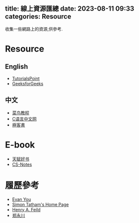 title: 線上資源匯總
date: 2023-08-11 09:33
categories: Resource
---

收集一些網路上的資源,供參考.

# Resource

## English

- [TutorialsPoint](https://www.tutorialspoint.com/index.htm)
- [GeeksforGeeks](https://www.geeksforgeeks.org/)

## 中文

- [菜鸟教程](https://www.runoob.com/)
- [C语言中文网](http://c.biancheng.net/)
- [極客書](https://tw.gitbook.net/index.html)

# E-book

- [天赋好书](https://www.cntofu.com/)
- [CS-Notes](https://github.com/CyC2018/CS-Notes)

# 履歷參考

- [Evan You](https://evanyou.me/)
- [Simon Tatham's Home Page](https://www.chiark.greenend.org.uk/~sgtatham/)
- [Henry A. Feild](https://hank.feild.org/index.html)
- [郑永川](https://cyc2018.github.io/page.html)